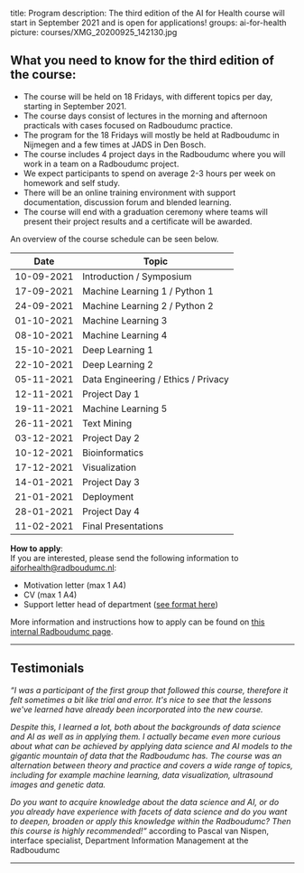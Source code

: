 title: Program
description: The third edition of the AI for Health course will start in September 2021 and is open for applications!
groups: ai-for-health
picture: courses/XMG_20200925_142130.jpg

## What you need to know for the third edition of the course:
- The course will be held on 18 Fridays, with different topics per day, starting in September 2021.
- The course days consist of lectures in the morning and afternoon practicals with cases focused on Radboudumc practice.
- The program for the 18 Fridays will mostly be held at Radboudumc in Nijmegen and a few times at JADS in Den Bosch.
- The course includes 4 project days in the Radboudumc where you will work in a team on a Radboudumc project.
- We expect participants to spend on average 2-3 hours per week on homework and self study.
- There will be an online training environment with support documentation, discussion forum and blended learning.
- The course will end with a graduation ceremony where teams will present their project results and a certificate will be awarded.

An overview of the course schedule can be seen below.

| Date  |  Topic  |
| ----- | ------- |
| 10-09-2021 | Introduction / Symposium | 
| 17-09-2021 | Machine Learning 1 / Python 1 |
| 24-09-2021 |	Machine Learning 2 / Python 2 |
| 01-10-2021 | Machine Learning 3 |
| 08-10-2021 | Machine Learning 4 |
| 15-10-2021 |	Deep Learning 1 |
| 22-10-2021 |	Deep Learning 2 |
| 05-11-2021 |	Data Engineering / Ethics / Privacy |
| 12-11-2021 |	Project Day 1 |
| 19-11-2021 |	Machine Learning 5 |
| 26-11-2021 |	Text Mining |
| 03-12-2021 |	Project Day 2 |
| 10-12-2021 |	Bioinformatics |
| 17-12-2021 |	Visualization |
| 14-01-2021 |	Project Day 3 |
| 21-01-2021 |	Deployment | 
| 28-01-2021 | Project Day 4 |
| 11-02-2021 |	Final Presentations  |

**How to apply**:<br>
If you are interested, please send the following information to aiforhealth@radboudumc.nl:

- Motivation letter (max 1 A4)
- CV (max 1 A4)
- Support letter head of department ([see format here](https://www.radboudumc.nl/intranet/getmedia/722df5b9-18e5-473e-978f-fd8bb4636564/Concept-akkoord-Afdelingshoofd-deelname-cursus-februari-2021.aspx))

More information and instructions how to apply can be found on [this internal Radboudumc page](https://www.radboudumc.nl/en/intranet/information-for-researchers/news-events-and-more/projects/radboudaiforhealth/cursus-ai-voor-medewerkers). 

***

## Testimonials
_“I was a participant of the first group that followed this course, therefore it felt sometimes a bit like trial and error. It's nice to see that the lessons we've learned have already been incorporated into the new course._

_Despite this, I learned a lot, both about the backgrounds of data science and AI as well as in applying them. I actually became even more curious about what can be achieved by applying data science and AI models to the gigantic mountain of data that the Radboudumc has.
The course was an alternation between theory and practice and covers a wide range of topics, including for example machine learning, data visualization, ultrasound images and genetic data._

_Do you want to acquire knowledge about the data science and AI, or do you already have experience with facets of data science and do you want to deepen, broaden or apply this knowledge within the Radboudumc? Then this course is highly recommended!“_ according to Pascal van Nispen, interface specialist, Department Information Management at the Radboudumc

***


